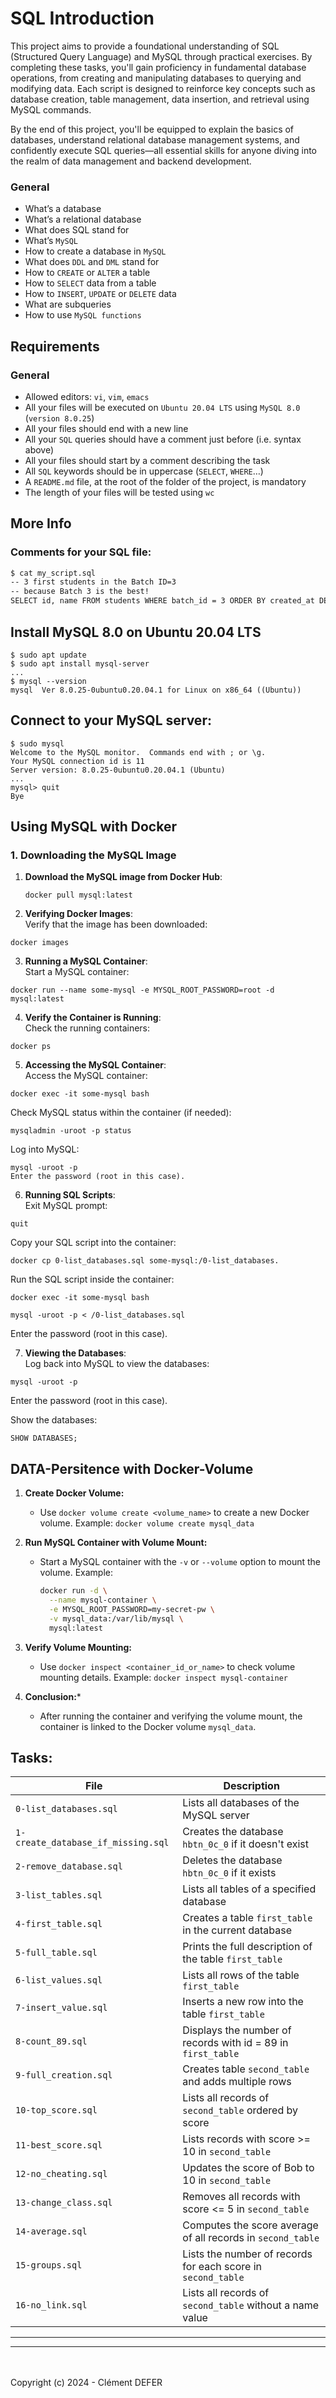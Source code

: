 # SQL Introduction

This project aims to provide a foundational understanding of SQL (Structured Query Language) and MySQL through practical exercises. By completing these tasks, you'll gain proficiency in fundamental database operations, from creating and manipulating databases to querying and modifying data. Each script is designed to reinforce key concepts such as database creation, table management, data insertion, and retrieval using MySQL commands.

By the end of this project, you'll be equipped to explain the basics of databases, understand relational database management systems, and confidently execute SQL queries—all essential skills for anyone diving into the realm of data management and backend development.

### General
- What’s a database
- What’s a relational database
- What does SQL stand for
- What’s `MySQL`
- How to create a database in `MySQL`
- What does `DDL` and `DML` stand for
- How to `CREATE` or `ALTER` a table
- How to `SELECT` data from a table
- How to `INSERT`, `UPDATE` or `DELETE` data
- What are subqueries
- How to use `MySQL functions`

## Requirements
### General
- Allowed editors: `vi`, `vim`, `emacs`
- All your files will be executed on `Ubuntu 20.04 LTS` using `MySQL 8.0` (`version 8.0.25`)
- All your files should end with a new line
- All your `SQL` queries should have a comment just before (i.e. syntax above)
- All your files should start by a comment describing the task
- All `SQL` keywords should be in uppercase (`SELECT`, `WHERE`…)
- A `README.md` file, at the root of the folder of the project, is mandatory
- The length of your files will be tested using `wc`

## More Info
### Comments for your SQL file:
```bash
$ cat my_script.sql
-- 3 first students in the Batch ID=3
-- because Batch 3 is the best!
SELECT id, name FROM students WHERE batch_id = 3 ORDER BY created_at DESC LIMIT 3;
```

## Install MySQL 8.0 on Ubuntu 20.04 LTS

```
$ sudo apt update
$ sudo apt install mysql-server
...
$ mysql --version
mysql  Ver 8.0.25-0ubuntu0.20.04.1 for Linux on x86_64 ((Ubuntu))
```

## Connect to your MySQL server:

```
$ sudo mysql
Welcome to the MySQL monitor.  Commands end with ; or \g.
Your MySQL connection id is 11
Server version: 8.0.25-0ubuntu0.20.04.1 (Ubuntu)
...
mysql> quit
Bye
```

## Using MySQL with Docker

### 1. Downloading the MySQL Image

1. **Download the MySQL image from Docker Hub**:

   ```
   docker pull mysql:latest
   ```
2. **Verifying Docker Images**:<br>
Verify that the image has been downloaded:

```
docker images
```
3. **Running a MySQL Container**:<br>
Start a MySQL container:

```
docker run --name some-mysql -e MYSQL_ROOT_PASSWORD=root -d mysql:latest
```
4. **Verify the Container is Running**:<br>
Check the running containers:

```
docker ps
```
5. **Accessing the MySQL Container**:<br>
Access the MySQL container:

```
docker exec -it some-mysql bash
```
Check MySQL status within the container (if needed):

```
mysqladmin -uroot -p status
```
Log into MySQL:

```
mysql -uroot -p
Enter the password (root in this case).
```

6. **Running SQL Scripts**:<br>
Exit MySQL prompt:

```
quit
```
Copy your SQL script into the container:

```
docker cp 0-list_databases.sql some-mysql:/0-list_databases.
```
Run the SQL script inside the container:

```
docker exec -it some-mysql bash
```
```
mysql -uroot -p < /0-list_databases.sql
```
Enter the password (root in this case).

7. **Viewing the Databases**:<br>
Log back into MySQL to view the databases:

```
mysql -uroot -p
```
Enter the password (root in this case).

Show the databases:

```
SHOW DATABASES;
```
## DATA-Persitence with Docker-Volume 
1. **Create Docker Volume:**
   - Use `docker volume create <volume_name>` to create a new Docker volume.
     Example: `docker volume create mysql_data`

2. **Run MySQL Container with Volume Mount:**
   - Start a MySQL container with the `-v` or `--volume` option to mount the volume.
     Example:
     ```bash
     docker run -d \
       --name mysql-container \
       -e MYSQL_ROOT_PASSWORD=my-secret-pw \
       -v mysql_data:/var/lib/mysql \
       mysql:latest
     ```

3. **Verify Volume Mounting:**
   - Use `docker inspect <container_id_or_name>` to check volume mounting details.
     Example: `docker inspect mysql-container`

4. **Conclusion:***
   - After running the container and verifying the volume mount, the container is linked to the Docker volume `mysql_data`.


## Tasks:

| File                   | Description                                          |
|------------------------|------------------------------------------------------|
| `0-list_databases.sql` | Lists all databases of the MySQL server              |
| `1-create_database_if_missing.sql` | Creates the database `hbtn_0c_0` if it doesn't exist |
| `2-remove_database.sql` | Deletes the database `hbtn_0c_0` if it exists       |
| `3-list_tables.sql`    | Lists all tables of a specified database             |
| `4-first_table.sql`    | Creates a table `first_table` in the current database |
| `5-full_table.sql`     | Prints the full description of the table `first_table` |
| `6-list_values.sql`    | Lists all rows of the table `first_table`            |
| `7-insert_value.sql`   | Inserts a new row into the table `first_table`       |
| `8-count_89.sql`       | Displays the number of records with id = 89 in `first_table` |
| `9-full_creation.sql`  | Creates table `second_table` and adds multiple rows  |
| `10-top_score.sql`     | Lists all records of `second_table` ordered by score |
| `11-best_score.sql`    | Lists records with score >= 10 in `second_table`     |
| `12-no_cheating.sql`   | Updates the score of Bob to 10 in `second_table`     |
| `13-change_class.sql`  | Removes all records with score <= 5 in `second_table`|
| `14-average.sql`       | Computes the score average of all records in `second_table` |
| `15-groups.sql`        | Lists the number of records for each score in `second_table` |
| `16-no_link.sql`       | Lists all records of `second_table` without a name value |

_________________________
_________________________
<br><br>
Copyright (c) 2024 - Clément DEFER
